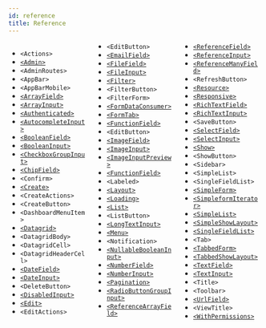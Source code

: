 ```yaml
---
id: reference
title: Reference
---
```

<div style="column-count:3">
  <ul>
    <li>
      <code>&lt;Actions&gt;</code>
    </li>
    <li>
      <a href="./Admin.html"><code>&lt;Admin&gt;</code></a>
    </li>
    <li>
      <code>&lt;AdminRoutes&gt;</code>
    </li>
    <li>
      <code>&lt;AppBar&gt;</code>
    </li>
    <li>
      <code>&lt;AppBarMobile&gt;</code>
    </li>
    <li>
      <a href="./Fields.html#arrayfield"><code>&lt;ArrayField&gt;</code></a>
    </li>
    <li>
      <a href="./Inputs.html#arrayinput"><code>&lt;ArrayInput&gt;</code></a>
    </li>
    <li>
      <a href="./Authentication.html#restricting-access-to-a-custom-page"><code>&lt;Authenticated&gt;</code></a>
    </li>
    <li>
      <a href="./Inputs.html#autocompleteinput"><code>&lt;AutocompleteInput&gt;</code></a>
    </li>
    <li>
      <a href="./Fields.html#booleanfield"><code>&lt;BooleanField&gt;</code></a>
    </li>
    <li>
      <a href="./Inputs.html#booleaninput-and-nullablebooleaninput"><code>&lt;BooleanInput&gt;</code></a>
    </li>
    <li>
      <a href="./Inputs.html#checkboxgroupinput"><code>&lt;CheckboxGroupInput&gt;</code></a>
    </li>
    <li>
      <a href="./Fields.html#chipfield"><code>&lt;ChipField&gt;</code></a>
    </li>
    <li>
      <code>&lt;Confirm&gt;</code>
    </li>
    <li>
      <a href="./CreateEdit.html#the-create-and-edit-components"><code>&lt;Create&gt;</code></a>
    </li>
    <li>
      <code>&lt;CreateActions&gt;</code>
    </li>
    <li>
      <code>&lt;CreateButton&gt;</code>
    </li>
    <li>
      <code>&lt;DashboardMenuItem&gt;</code>
    </li>
    <li>
      <a href="./List.html#the-datagrid-component"><code>&lt;Datagrid&gt;</code></a>
    </li>
    <li>
      <code>&lt;DatagridBody&gt;</code>
    </li>
    <li>
      <code>&lt;DatagridCell&gt;</code>
    </li>
    <li>
      <code>&lt;DatagridHeaderCell&gt;</code>
    </li>
    <li>
      <a href="./Fields.html#datefield"><code>&lt;DateField&gt;</code></a>
    </li>
    <li>
      <a href="./Inputs.html#dateinput"><code>&lt;DateInput&gt;</code></a>
    </li>
    <li>
      <code>&lt;DeleteButton&gt;</code>
    </li>
    <li>
      <a href="./Inputs.html#disabledinput"><code>&lt;DisabledInput&gt;</code></a>
    </li>
    <li>
      <a href="./CreateEdit.html#the-create-and-edit-components"><code>&lt;Edit&gt;</code></a>
    </li>
    <li>
      <code>&lt;EditActions&gt;</code>
    </li>
    <li>
      <code>&lt;EditButton&gt;</code>
    </li>
    <li>
      <a href="./Fields.html#emailfield"><code>&lt;EmailField&gt;</code></a>
    </li>
    <li>
      <a href="./Fields.html#filefield"><code>&lt;FileField&gt;</code></a>
    </li>
    <li>
      <a href="./Inputs.html#fileinput"><code>&lt;FileInput&gt;</code></a>
    </li>
    <li>
      <a href="./List.html#filters"><code>&lt;Filter&gt;</code></a>
    </li>
    <li>
      <code>&lt;FilterButton&gt;</code>
    </li>
    <li>
      <code>&lt;FilterForm&gt;</code>
    </li>
    <li>
      <a href="./Inputs.html#linking-two-inputs"><code>&lt;FormDataConsumer&gt;</code></a>
    </li>
    <li>
      <a href="./CreateEdit.html#the-tabbedform-component"><code>&lt;FormTab&gt;</code></a>
    </li>
    <li>
      <a href="./Fields.html#functionfield"><code>&lt;FunctionField&gt;</code></a>
    </li>
    <li>
      <code>&lt;EditButton&gt;</code>
    </li>
    <li>
      <a href="./Fields.html#imagefield"><code>&lt;ImageField&gt;</code></a>
    </li>
    <li>
      <a href="./Inputs.html#imageinput"><code>&lt;ImageInput&gt;</code></a>
    </li>
    <li>
      <a href="./Inputs.html#imageinput"><code>&lt;ImageInputPreview&gt;</code></a>
    </li>
    <li>
      <a href="./Fields.html#functionfield"><code>&lt;FunctionField&gt;</code></a>
    </li>
    <li>
      <code>&lt;Labeled&gt;</code>
    </li>
    <li>
      <a href="./Theming.html#using-a-custom-layout"><code>&lt;Layout&gt;</code></a>
    </li>
    <li>
      <a href="./Theming.html#Loading"><code>&lt;Loading&gt;</code></a>
    </li>
    <li>
      <a href="./List.html#the-list-component"><code>&lt;List&gt;</code></a>
    </li>
    <li>
      <code>&lt;ListButton&gt;</code>
    </li>
    <li>
      <a href="./Inputs.html#longtextinput"><code>&lt;LongTextInput&gt;</code></a>
    </li>
    <li>
      <a href="./Theming.html#using-a-custom-menu"><code>&lt;Menu&gt;</code></a>
    </li>
    <li>
      <code>&lt;Notification&gt;</code>
    </li>
    <li>
      <a href="./Inputs.html#booleaninput-and-nullablebooleaninput"><code>&lt;NullableBooleanInput&gt;</code></a>
    </li>
    <li>
      <a href="./Fields.html#numberfield"><code>&lt;NumberField&gt;</code></a>
    </li>
    <li>
      <a href="./Inputs.html#numberinput"><code>&lt;NumberInput&gt;</code></a>
    </li>
    <li>
      <a href="./List.html#pagination"><code>&lt;Pagination&gt;</code></a>
    </li>
    <li>
      <a href="./Inputs.html#radiobuttongroupinput"><code>&lt;RadioButtonGroupInput&gt;</code></a>
    </li>
    <li>
      <a href="./Fields.html#referencearrayfield"><code>&lt;ReferenceArrayField&gt;</code></a>
    </li>
    <li>
      <a href="./Fields.html#referencefield"><code>&lt;ReferenceField&gt;</code></a>
    </li>
    <li>
      <a href="./Inputs.html#referenceinput"><code>&lt;ReferenceInput&gt;</code></a>
    </li>
    <li>
      <a href="./Fields.html#referencemanyfield"><code>&lt;ReferenceManyField&gt;</code></a>
    </li>
    <li>
      <code>&lt;RefreshButton&gt;</code>
    </li>
    <li>
      <a href="./Resource.html#the-resource-component"><code>&lt;Resource&gt;</code></a>
    </li>
    <li>
      <a href="./Theming.html#responsive-utility"><code>&lt;Responsive&gt;</code></a>
    </li>
    <li>
      <a href="./Fields.html#richtextfield"><code>&lt;RichTextField&gt;</code></a>
    </li>
    <li>
      <a href="./Inputs.html#richtextinput"><code>&lt;RichTextInput&gt;</code></a>
    </li>
    <li>
      <code>&lt;SaveButton&gt;</code>
    </li>
    <li>
      <a href="./Fields.html#selectfield"><code>&lt;SelectField&gt;</code></a>
    </li>
    <li>
      <a href="./Inputs.html#selectinput"><code>&lt;SelectInput&gt;</code></a>
    </li>
    <li>
      <a href="./Show.html#the-show-component"><code>&lt;Show&gt;</code></a>
    </li>
    <li>
      <code>&lt;ShowButton&gt;</code>
    </li>
    <li>
      <code>&lt;Sidebar&gt;</code>
    </li>
    <li>
      <code>&lt;SimpleList&gt;</code>
    </li>
    <li>
      <code>&lt;SingleFieldList&gt;</code>
    </li>
    <li>
      <a href="./CreateEdit.html#the-simpleform-component"><code>&lt;SimpleForm&gt;</code></a>
    </li>
    <li>
      <a href="./Inputs.html#arrayinput"><code>&lt;SimpleformIterator&gt;</code></a>
    </li>
    <li>
      <a href="./List.html#the-simplelist-component"><code>&lt;SimpleList&gt;</code></a>
    </li>
    <li>
      <a href="./Show.html#the-simpleshowlayout-component"><code>&lt;SimpleShowLayout&gt;</code></a>
    </li>
    <li>
      <a href="./List.html#the-singlefieldlist-component"><code>&lt;SingleFieldList&gt;</code></a>
    </li>
    <li>
      <code>&lt;Tab&gt;</code>
    </li>
    <li>
      <a href="./CreateEdit.html#the-tabbedform-component"><code>&lt;TabbedForm&gt;</code></a>
    </li>
    <li>
      <a href="./Show.html#the-tabbedshowlayout-component"><code>&lt;TabbedShowLayout&gt;</code></a>
    </li>
    <li>
      <a href="./Fields.html#textfield"><code>&lt;TextField&gt;</code></a>
    </li>
    <li>
      <a href="./Inputs.html#textinput"><code>&lt;TextInput&gt;</code></a>
    </li>
    <li>
      <code>&lt;Title&gt;</code>
    </li>
    <li>
      <code>&lt;Toolbar&gt;</code>
    </li>
    <li>
      <a href="./Fields.html#urlfield"><code>&lt;UrlField&gt;</code></a>
    </li>
    <li>
      <code>&lt;ViewTitle&gt;</code>
    </li>
    <li>
      <a href="./Authorization.html#withpermissions"><code>&lt;WithPermissions&gt;</code></a>
    </li>
  </ul>
</div>
